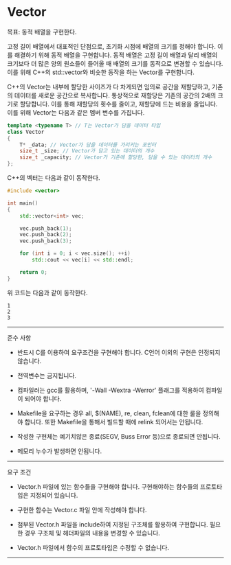 # Vector

목표: 동적 배열을 구현한다.

고정 길이 배열에서 대표적인 단점으로, 초기화 시점에 배열의 크기를 정해야 합니다. 이를 해결하기 위해 동적 배열을 구현합니다. 동적 배열은 고정 길이 배열과 달리 배열의 크기보다 더 많은 양의 원소들이 들어올 때 배열의 크기를 동적으로 변경할 수 있습니다. 이를 위해 C++의 std::vector와 비슷한 동작을 하는 Vector를 구현합니다.

C++의 Vector는 내부에 할당한 사이즈가 다 차게되면 임의로 공간을 재할당하고, 기존의 데이터를 새로운 공간으로 복사합니다. 통상적으로 재할당은 기존의 공간의 2배의 크기로 할당합니다. 이를 통해 재할당의 횟수를 줄이고, 재할당에 드는 비용을 줄입니다. 이를 위해 Vector는 다음과 같은 멤버 변수를 가집니다.

```cpp
template <typename T> // T는 Vector가 담을 데이터 타입
class Vector
{
    T* _data; // Vector가 담을 데이터를 가리키는 포인터
    size_t _size; // Vector가 담고 있는 데이터의 개수
    size_t _capacity; // Vector가 기존에 할당한, 담을 수 있는 데이터의 개수
};
```

C++의 벡터는 다음과 같이 동작한다.

```cpp
#include <vector>

int main()
{
    std::vector<int> vec;

    vec.push_back(1);
    vec.push_back(2);
    vec.push_back(3);

    for (int i = 0; i < vec.size(); ++i)
        std::cout << vec[i] << std::endl;

    return 0;
}
```

위 코드는 다음과 같이 동작한다.

```
1
2
3
```

***

준수 사항

- 반드시 C를 이용하여 요구조건을 구현해야 합니다. C언어 이외의 구현은 인정되지 않습니다.

- 전역변수는 금지됩니다.

- 컴파일러는 gcc를 활용하며, '-Wall -Wextra -Werror' 플래그를 적용하여 컴파일이 되어야 합니다.

- Makefile을 요구하는 경우 all, $(NAME), re, clean, fclean에 대한 룰을 정의해야 합니다. 또한 Makefile을 통해서 빌드할 때에 relink 되어서는 안됩니다.

- 작성한 구현체는 예기치않은 종료(SEGV, Buss Error 등)으로 종료되면 안됩니다.

- 메모리 누수가 발생하면 안됩니다.

***

요구 조건

- Vector.h 파일에 있는 함수들을 구현해야 합니다. 구현해야하는 함수들의 프로토타입은 지정되어 있습니다.

- 구현한 함수는 Vector.c 파일 안에 작성해야 합니다.

- 첨부된 Vector.h 파일을 include하여 지정된 구조체를 활용하여 구현합니다. 필요한 경우 구조체 및 헤더파일의 내용을 변경할 수 있습니다.

- Vector.h 파일에서 함수의 프로토타입은 수정할 수 없습니다.

***

